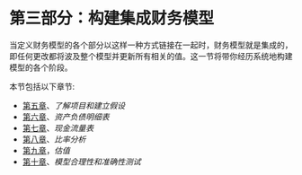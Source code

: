 # 第三部分：构建集成财务模型

当定义财务模型的各个部分以这样一种方式链接在一起时，财务模型就是集成的，即任何更改都将波及整个模型并更新所有相关的值。这一节将带你经历系统地构建模型的各个阶段。

本节包括以下章节:

*   [第五章](05.html)、*了解项目和建立假设*
*   [第六章](06.html)、*资产负债明细表*
*   [第七章](06.html)、*现金流量表*
*   [第八章](09.html)、*比率分析*
*   [第九章](08.html)，*估值*
*   [第十章](10.html)、*模型合理性和准确性测试*